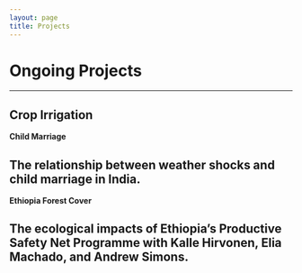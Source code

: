 ```yaml
---
layout: page
title: Projects
---
```


# Ongoing Projects 
---
**Crop Irrigation**
---
**Child Marriage**

The relationship between weather shocks and child marriage in India.
---
**Ethiopia Forest Cover**

The ecological impacts of Ethiopia’s Productive Safety Net Programme with Kalle Hirvonen, Elia Machado, and Andrew Simons.
---
